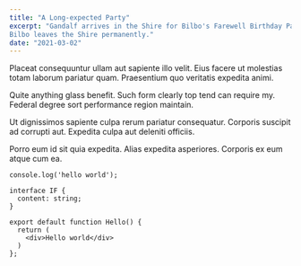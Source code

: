 ```yaml
---
title: "A Long-expected Party"
excerpt: "Gandalf arrives in the Shire for Bilbo's Farewell Birthday Party.
Bilbo leaves the Shire permanently."
date: "2021-03-02"
---
```


Placeat consequuntur ullam aut sapiente illo velit. Eius facere ut molestias
totam laborum pariatur quam. Praesentium quo veritatis expedita animi.

Quite anything glass benefit. Such form clearly top tend can require my. Federal
degree sort performance region maintain.

Ut dignissimos sapiente culpa rerum pariatur consequatur. Corporis suscipit ad
corrupti aut. Expedita culpa aut deleniti officiis.

Porro eum id sit quia expedita. Alias expedita asperiores. Corporis ex eum atque
cum ea.

```tsx
console.log('hello world');

interface IF {
  content: string;
}

export default function Hello() {
  return (
    <div>Hello world</div>
  )
};
```
